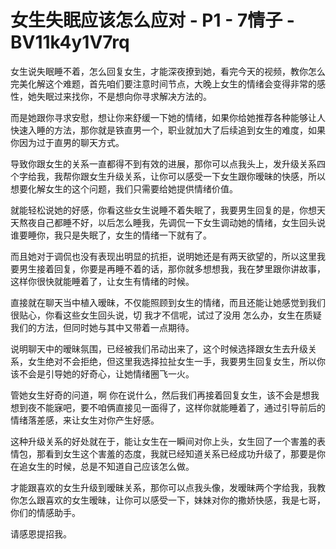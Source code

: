 # 女生失眠应该怎么应对 - P1 - 7情子 - BV11k4y1V7rq

女生说失眠睡不着，怎么回复女生，才能深夜撩到她，看完今天的视频，教你怎么完美化解这个难题，首先咱们要注意时间节点，大晚上女生的情绪会变得非常的感性，她失眠过来找你，不是想向你寻求解决方法的。

而是她跟你寻求安慰，想让你来舒缓一下她的情绪，如果你给她推荐各种能够让人快速入睡的方法，那你就是铁直男一个，职业就加大了后续追到女生的难度，如果你因为过于直男的聊天方式。

导致你跟女生的关系一直都得不到有效的进展，那你可以点我头上，发升级关系四个字给我，我帮你跟女生升级关系，让你可以感受一下女生跟你暧昧的快感，所以想要化解女生的这个问题，我们只需要给她提供情绪价值。

就能轻松说她的好感，你看这些女生说睡不着失眠了，我要男生回复的是，你想天天熬夜自己都睡不好，以后怎么睡我，先调侃一下女生调动她的情绪，女生回头说谁要睡你，我只是失眠了，女生的情绪一下就有了。

而且她对于调侃也没有表现出明显的抗拒，说明她还是有两天欲望的，所以这里我要男生接着回复，你要是再睡不着的话，那你就多想想我，我在梦里跟你讲故事，这样你很快就能睡着了，让女生有情绪的时候。

直接就在聊天当中植入暧昧，不仅能照顾到女生的情绪，而且还能让她感觉到我们很贴心，你看这些女生回头说，切 我才不信呢，试过了没用 怎么办，女生在质疑我们的方法，但同时她与其中又带着一点期待。

说明聊天中的暧昧氛围，已经被我们吊动出来了，这个时候选择跟女生去升级关系，女生绝对不会拒绝，但这里我选择拉扯女生一手，我要男生回复女生，所以你该不会是引导她的好奇心，让她情绪圈飞一火。

管她女生好奇的问道，啊 你在说什么，然后我们再接着回复女生，该不会是想我想到夜不能寐吧，要不咱俩直接见一面得了，这样你就能睡着了，通过引导前后的情绪落差感，来让女生对你产生好感。

这种升级关系的好处就在于，能让女生在一瞬间对你上头，女生回了一个害羞的表情包，那看到女生这个害羞的态度，我就已经知道关系已经成功升级了，那要是你在追女生的时候，总是不知道自己应该怎么做。

才能跟喜欢的女生升级到暧昧关系，那你可以点我头像，发暧昧两个字给我，我教你怎么跟喜欢的女生暧昧，让你可以感受一下，妹妹对你的撒娇快感，我是七哥，你们的情感助手。

请感恩提招我。